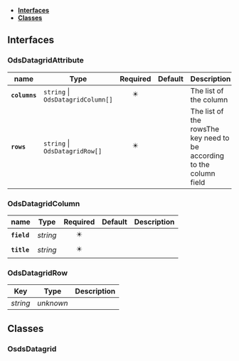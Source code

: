 * [**Interfaces**](#interfaces)
* [**Classes**](#classes)

## Interfaces

### OdsDatagridAttribute
|name | Type | Required | Default | Description|
|---|---|:---:|---|---|
|**`columns`** | `string` \| `OdsDatagridColumn[]` | ✴️ |  | The list of the column|
|**`rows`** | `string` \| `OdsDatagridRow[]` | ✴️ |  | The list of the rowsThe key need to be according to the column field|

### OdsDatagridColumn
|name | Type | Required | Default | Description|
|---|---|:---:|---|---|
|**`field`** | _string_ | ✴️ |  | |
|**`title`** | _string_ | ✴️ |  | |

### OdsDatagridRow
|Key | Type | Description|
|---|:---:|---|
|_string_ | _unknown_ | |

## Classes

### OsdsDatagrid